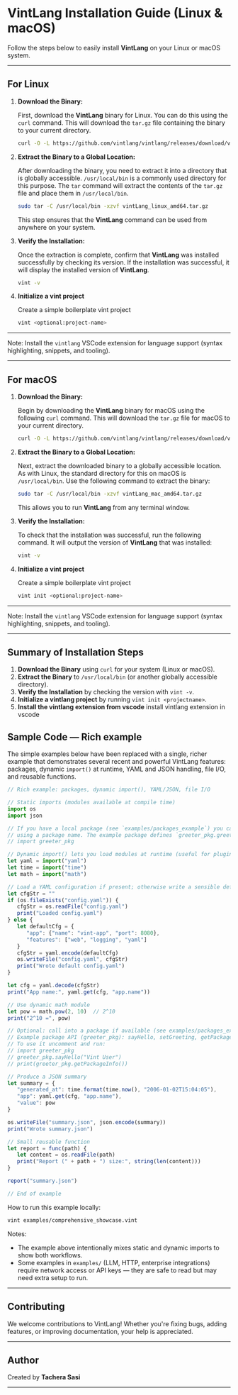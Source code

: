 # VintLang Installation Guide (Linux & macOS)

Follow the steps below to easily install **VintLang** on your Linux or macOS system.

---

## For Linux

1. **Download the Binary:**

   First, download the **VintLang** binary for Linux. You can do this using the `curl` command. This will download the `tar.gz` file containing the binary to your current directory.

   ```bash
   curl -O -L https://github.com/vintlang/vintlang/releases/download/v0.2.0/vintLang_linux_amd64.tar.gz
   ```

2. **Extract the Binary to a Global Location:**

   After downloading the binary, you need to extract it into a directory that is globally accessible. `/usr/local/bin` is a commonly used directory for this purpose. The `tar` command will extract the contents of the `tar.gz` file and place them in `/usr/local/bin`.

   ```bash
   sudo tar -C /usr/local/bin -xzvf vintLang_linux_amd64.tar.gz
   ```

   This step ensures that the **VintLang** command can be used from anywhere on your system.

3. **Verify the Installation:**

   Once the extraction is complete, confirm that **VintLang** was installed successfully by checking its version. If the installation was successful, it will display the installed version of **VintLang**.

   ```bash
   vint -v
   ```

4. **Initialize a vint project**

   Create a simple boilerplate vint project

   ```bash
   vint <optional:project-name>
   ```

---

Note: Install the `vintlang` VSCode extension for language support (syntax highlighting, snippets, and tooling).

---

## For macOS

1. **Download the Binary:**

   Begin by downloading the **VintLang** binary for macOS using the following `curl` command. This will download the `tar.gz` file for macOS to your current directory.

   ```bash
   curl -O -L https://github.com/vintlang/vintlang/releases/download/v0.2.0/vintLang_mac_amd64.tar.gz
   ```

2. **Extract the Binary to a Global Location:**

   Next, extract the downloaded binary to a globally accessible location. As with Linux, the standard directory for this on macOS is `/usr/local/bin`. Use the following command to extract the binary:

   ```bash
   sudo tar -C /usr/local/bin -xzvf vintLang_mac_amd64.tar.gz
   ```

   This allows you to run **VintLang** from any terminal window.

3. **Verify the Installation:**

   To check that the installation was successful, run the following command. It will output the version of **VintLang** that was installed:

   ```bash
   vint -v
   ```

4. **Initialize a vint project**

   Create a simple boilerplate vint project

   ```bash
   vint init <optional:project-name>
   ```

---

Note: Install the `vintlang` VSCode extension for language support (syntax highlighting, snippets, and tooling).

---

## Summary of Installation Steps

1. **Download the Binary** using `curl` for your system (Linux or macOS).
2. **Extract the Binary** to `/usr/local/bin` (or another globally accessible directory).
3. **Verify the Installation** by checking the version with `vint -v`.
4. **Initialize a vintlang project** by running `vint init <projectname>`.
5. **Install the vintlang extension from vscode** install vintlang extension in vscode

## Sample Code — Rich example

The simple examples below have been replaced with a single, richer example that demonstrates several recent and powerful VintLang features: packages, dynamic `import()` at runtime, YAML and JSON handling, file I/O, and reusable functions.
<!-- using ```js so that we get syntax highlighting-->
```js
// Rich example: packages, dynamic import(), YAML/JSON, file I/O

// Static imports (modules available at compile time)
import os
import json

// If you have a local package (see `examples/packages_example`) you can import it
// using a package name. The example package defines `greeter_pkg.greet()`.
// import greeter_pkg

// Dynamic import() lets you load modules at runtime (useful for plugins)
let yaml = import("yaml")
let time = import("time")
let math = import("math")

// Load a YAML configuration if present; otherwise write a sensible default
let cfgStr = ""
if (os.fileExists("config.yaml")) {
   cfgStr = os.readFile("config.yaml")
   print("Loaded config.yaml")
} else {
   let defaultCfg = {
      "app": {"name": "vint-app", "port": 8080},
      "features": ["web", "logging", "yaml"]
   }
   cfgStr = yaml.encode(defaultCfg)
   os.writeFile("config.yaml", cfgStr)
   print("Wrote default config.yaml")
}

let cfg = yaml.decode(cfgStr)
print("App name:", yaml.get(cfg, "app.name"))

// Use dynamic math module
let pow = math.pow(2, 10)  // 2^10
print("2^10 =", pow)

// Optional: call into a package if available (see examples/packages_example)
// Example package API (greeter_pkg): sayHello, setGreeting, getPackageInfo
// To use it uncomment and run:
// import greeter_pkg
// greeter_pkg.sayHello("Vint User")
// print(greeter_pkg.getPackageInfo())

// Produce a JSON summary
let summary = {
   "generated_at": time.format(time.now(), "2006-01-02T15:04:05"),
   "app": yaml.get(cfg, "app.name"),
   "value": pow
}

os.writeFile("summary.json", json.encode(summary))
print("Wrote summary.json")

// Small reusable function
let report = func(path) {
   let content = os.readFile(path)
   print("Report (" + path + ") size:", string(len(content)))
}

report("summary.json")

// End of example
```

How to run this example locally:

```bash
vint examples/comprehensive_showcase.vint
```

Notes:

- The example above intentionally mixes static and dynamic imports to show both workflows.
- Some examples in `examples/` (LLM, HTTP, enterprise integrations) require network access or API keys — they are safe to read but may need extra setup to run.

---

## Contributing

We welcome contributions to VintLang! Whether you're fixing bugs, adding features, or improving documentation, your help is appreciated.

---

## Author

Created by **Tachera Sasi**

---
